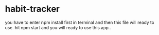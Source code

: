 # habit-tracker
you have to enter npm install first in terminal and then this file will ready to use.
hit npm start and you will ready to use this app..
